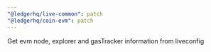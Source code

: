 ```yaml
---
"@ledgerhq/live-common": patch
"@ledgerhq/coin-evm": patch
---
```


Get evm node, explorer and gasTracker information from liveconfig
